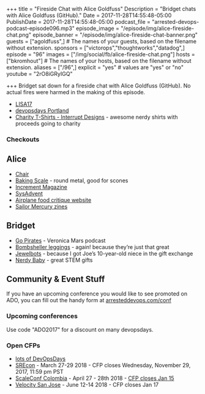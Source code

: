 +++
title = "Fireside Chat with Alice Goldfuss"
Description = "Bridget chats with Alice Goldfuss (GitHub)."
Date = 2017-11-28T14:55:48-05:00
PublishDate = 2017-11-28T14:55:48-05:00
podcast_file = "arrested-devops-podcast-episode096.mp3"
episode_image = "/episode/img/alice-fireside-chat.png"
episode_banner = "/episode/img/alice-fireside-chat-banner.png"
guests = ["agoldfuss",] # The names of your guests, based on the filename without extension.
sponsors = ["victorops","thoughtworks","datadog",]
episode = "96"
images = ["/img/social/fb/alice-fireside-chat.png"]
hosts = ["bkromhout"] # The names of your hosts, based on the filename without extension.
aliases = ["/96",]
explicit = "yes" # values are "yes" or "no"
youtube = "2rO8iGRyIGQ"

+++
Bridget sat down for a fireside chat with Alice Goldfuss (GitHub). No actual fires were harmed in the making of this episode.

* [LISA17](https://www.usenix.org/conference/lisa17)
* [devopsdays Portland](https://www.devopsdays.org/events/2017-portland/welcome/)
* [Charity T-Shirts - Interrupt Designs](https://www.threadless.com/discover/s/interruptdesigns) - awesome nerdy shirts with proceeds going to charity

### Checkouts

## Alice
* [Chair](https://store.steelcase.com/seating/office-chairs/gesture)
* [Baking Scale](https://www.amazon.com/dp/B0007GAWRS/?tag=thewire06-20&linkCode=xm2&ascsubtag=AgEAAAAAAAAAAOth) - round metal, good for scones
* [Increment Magazine](https://increment.com/development/center-stage-best-practices-for-staging-environments/)
* [SysAdvent](http://sysadvent.blogspot.com/)
* [Airplane food critique website](https://www.inflightfeed.com/)
* [Sailor Mercury zines](http://shop.bubblesort.io/)

## Bridget
* [Go Pirates](http://previously.tv/shows/go-pirates/) - Veronica Mars podcast
* [Bombsheller leggings](https://shop.bombsheller.com/) - again! because they’re just that great
* [Jewelbots](https://jewelbots.com/) - because I got Joe’s 10-year-old niece in the gift exchange
* [Nerdy Baby](http://www.nerdybaby.com/) - great STEM gifts



## Community & Event Stuff

If you have an upcoming conference you would like to see promoted on ADO, you can fill out the handy form at [arresteddevops.com/conf](https://arresteddevops.com/conf)

### Upcoming conferences

Use code "ADO2017" for a discount on many devopsdays.

### Open CFPs

* [lots of DevOpsDays](https://devopsdays.org/speaking)
* [SREcon](https://www.usenix.org/conference/srecon18americas/call-for-participation) - March 27-29 2018 - CFP closes Wednesday, November 29, 2017, 11:59 pm PST
* [ScaleConf Colombia](http://scaleconfco.com/) - April 27 - 28th 2018 - [CFP closes Jan 15](https://www.papercall.io/scaleconfco2018)
* [Velocity San Jose](https://conferences.oreilly.com/velocity/vl-ca/public/cfp/611 ) - June 12-14 2018 - CFP closes Jan 17
